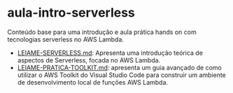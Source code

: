 # aula-intro-serverless
Conteúdo base para uma introdução e aula prática hands on com tecnologias serverless no AWS Lambda.

* [LEIAME-SERVERLESS.md](/LEIAME-SERVERLESS.md): Apresenta uma introdução teórica de aspectos de Serverless, focada no AWS Lambda.
* [LEIAME-PRATICA-TOOLKIT.md](/LEIAME-PRATICA-TOOLKIT.md): apresenta um guia avançado de como utilizar o AWS Toolkit do Visual Studio Code para construir um ambiente de desenvolvimento local de funções AWS Lambda.
